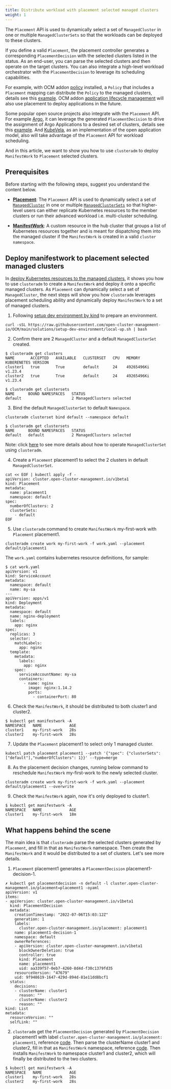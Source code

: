 ```yaml
---
title: Distribute workload with placement selected managed clusters
weight: 1
---
```


The `Placement` API is used to dynamically select a set of `ManagedCluster` in
one or multiple `ManagedClusterSets` so that the workloads can be deployed to
these clusters.

If you define a valid `Placement`, the placement controller generates a
corresponding `PlacementDecision` with the selected clusters listed in the
status. As an end-user, you can parse the selected clusters and then operate on
the target clusters. You can also integrate a high-level workload orchestrator
with the `PlacementDecision` to leverage its scheduling capabilities.

For example, with OCM addon [policy](https://open-cluster-management.io/getting-started/integration/policy-controllers/)
installed, a `Policy` that includes a `Placement` mapping can distribute the
`Policy` to the managed clusters, details see this [example](https://open-cluster-management.io/getting-started/integration/policy-controllers/#placement-api).
OCM addon [application lifecycle management](https://open-cluster-management.io/getting-started/integration/app-lifecycle/)
will also use placement to deploy applications in the future.

Some popular open source projects also integrate with the `Placement` API. For
example [Argo](https://github.com/argoproj/argo-cd), it can leverage the
generated `PlacementDecision` to drive the assignment of Argo Applications to a
desired set of clusters, details see this [example](https://github.com/argoproj/applicationset/tree/master/examples/clusterDecisionResource).
And [KubeVela](https://github.com/kubevela/kubevela), as an implementation of
the open application model, also will take advantage of the `Placement` API for
workload scheduling.

And in this article, we want to show you how to use `clusteradm` to deploy
`ManifestWork` to `Placement` selected clusters.

## Prerequisites

Before starting with the following steps, suggest you understand the content below.

- [__Placement__](https://open-cluster-management.io/concepts/placement/):
The `Placement` API is used to dynamically select a set of [`ManagedCluster`](https://open-cluster-management.io/concepts/managedcluster/)
in one or multiple [`ManagedClusterSets`](https://open-cluster-management.io/concepts/managedclusterset)
so that higher-level users can either replicate Kubernetes resources to the
member clusters or run their advanced workload i.e. multi-cluster scheduling.

- [__ManifestWork__](https://open-cluster-management.io/concepts/manifestwork/):
A custom resource in the hub cluster that groups a list of Kubernetes resources
together and is meant for dispatching them into the managed cluster if the
`ManifestWork` is created in a valid `cluster namespace`.

## Deploy manifestwork to placement selected managed clusters

In [deploy Kubernetes resources to the managed clusters](https://open-cluster-management.io/scenarios/deploy-kubernetes-resources/),
it shows you how to use `clusteradm` to create a `ManifestWork` and deploy it
onto a specific managed clusters. As `Placement` can dynamically select a set of
`ManagedCluster`, the next steps will show you how `clusteradm` leverages
placement scheduling ability and dynamically deploy `ManifestWork` to a set of
managed clusters.

1) Following [setup dev environment by kind](https://github.com/open-cluster-management-io/OCM/tree/main/solutions/setup-dev-environment)
to prepare an environment.

```shell
curl -sSL https://raw.githubusercontent.com/open-cluster-management-io/OCM/main/solutions/setup-dev-environment/local-up.sh | bash
```

2) Confirm there are 2 `ManagedCluster` and a default `ManagedClusterSet` created.

```shell
$ clusteradm get clusters
NAME       ACCEPTED   AVAILABLE   CLUSTERSET   CPU   MEMORY       KUBERENETES VERSION
cluster1   true       True        default      24    49265496Ki   v1.23.4
cluster2   true       True        default      24    49265496Ki   v1.23.4

$ clusteradm get clustersets
NAME      BOUND NAMESPACES   STATUS
default                      2 ManagedClusters selected
```

3) Bind the default `ManagedClusterSet` to default `Namespace`.

```shell
clusteradm clusterset bind default --namespace default
```

```shell
$ clusteradm get clustersets
NAME      BOUND NAMESPACES   STATUS
default   default            2 ManagedClusters selected
```

Note: click [here](https://open-cluster-management.io/concepts/managedclusterset/#operates-managedclusterset-using-clusteradm)
to see more details about how to operate `ManagedClusterSet` using `clusteradm`.

4) Create a `Placement` placement1 to select the 2 clusters in default `ManagedClusterSet`.

```shell
cat << EOF | kubectl apply -f -
apiVersion: cluster.open-cluster-management.io/v1beta1
kind: Placement
metadata:
  name: placement1
  namespace: default
spec:
  numberOfClusters: 2
  clusterSets:
    - default
EOF
```

5) Use `clusteradm` command to create `ManifestWork` my-first-work with
`Placement` placement1.

```shell
clusteradm create work my-first-work -f work.yaml --placement default/placement1
```

The `work.yaml` contains kubernetes resource definitions, for sample:

```shell
$ cat work.yaml
apiVersion: v1
kind: ServiceAccount
metadata:
  namespace: default
  name: my-sa
---
apiVersion: apps/v1
kind: Deployment
metadata:
  namespace: default
  name: nginx-deployment
  labels:
    app: nginx
spec:
  replicas: 3
  selector:
    matchLabels:
      app: nginx
  template:
    metadata:
      labels:
        app: nginx
    spec:
      serviceAccountName: my-sa
      containers:
        - name: nginx
          image: nginx:1.14.2
          ports:
            - containerPort: 80
```

6) Check the `ManifestWork`, it should be distributed to both cluster1 and cluster2.

```shell
$ kubectl get manifestwork -A
NAMESPACE   NAME            AGE
cluster1    my-first-work   28s
cluster2    my-first-work   28s
```

7) Update the `Placement` placement1 to select only 1 managed cluster.

```shell
kubectl patch placement placement1 --patch '{"spec": {"clusterSets": ["default"],"numberOfClusters": 1}}' --type=merge
```

8) As the placement decision changes, running below command to reschedule
`ManifestWork` my-first-work to the newly selected cluster.

```shell
clusteradm create work my-first-work -f work.yaml --placement default/placement1 --overwrite
```

9) Check the `ManifestWork` again, now it's only deployed to cluster1.

```shell
$ kubectl get manifestwork -A
NAMESPACE   NAME            AGE
cluster1    my-first-work   18m
```

## What happens behind the scene

The main idea is that `clusteradm` parse the selected clusters generated by
`Placement`, and fill in that as `ManifestWork` namespace. Then create the
`ManifestWork` and it would be distributed to a set of clusters. Let's see more
details.

1) `Placement` placement1 generates a `PlacementDecision` placement1-decision-1.

```shell
✗ kubectl get placementdecision -n default -l cluster.open-cluster-management.io/placement=placement1 -oyaml
apiVersion: v1
items:
- apiVersion: cluster.open-cluster-management.io/v1beta1
  kind: PlacementDecision
  metadata:
    creationTimestamp: "2022-07-06T15:03:12Z"
    generation: 1
    labels:
      cluster.open-cluster-management.io/placement: placement1
    name: placement1-decision-1
    namespace: default
    ownerReferences:
    - apiVersion: cluster.open-cluster-management.io/v1beta1
      blockOwnerDeletion: true
      controller: true
      kind: Placement
      name: placement1
      uid: aa339f57-0eb7-4260-8d4d-f30c1379fd35
    resourceVersion: "47679"
    uid: 9f948619-1647-429d-894d-81e11dd8bcf1
  status:
    decisions:
    - clusterName: cluster1
      reason: ""
    - clusterName: cluster2
      reason: ""
kind: List
metadata:
  resourceVersion: ""
  selfLink: ""
```

2) `clusteradm` get the `PlacementDecision` generated by `PlacmentDecision`
placement1 with label `cluster.open-cluster-management.io/placement: placement1`,
reference [code](https://github.com/open-cluster-management-io/clusteradm/pull/247/files#diff-0f96f91e259a6a6ce0f2231444a4991174b43bc206d34897be3be897279124eaR157).
Then parse the clusterName cluster1 and cluster2, fill in that as `ManifestWork`
namespace, reference [code](https://github.com/open-cluster-management-io/clusteradm/pull/247/files#diff-0f96f91e259a6a6ce0f2231444a4991174b43bc206d34897be3be897279124eaR183).
Then installs `ManifestWork` to namespace cluster1 and cluster2,
which will finally be distributed to the two clusters.

```shell
$ kubectl get manifestwork -A
NAMESPACE   NAME            AGE
cluster1    my-first-work   28s
cluster2    my-first-work   28s
```
